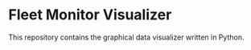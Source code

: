 # Fleet Monitor Visualizer
This repository contains the graphical data visualizer written in Python.
